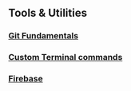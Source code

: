 
## Tools & Utilities

### [Git Fundamentals](./md/tooling/git_fundamentals.md)  
### [Custom Terminal commands](./md/tooling/custom_terminal_commands.md)
### [Firebase](./md/tech-stack/firebase.md)